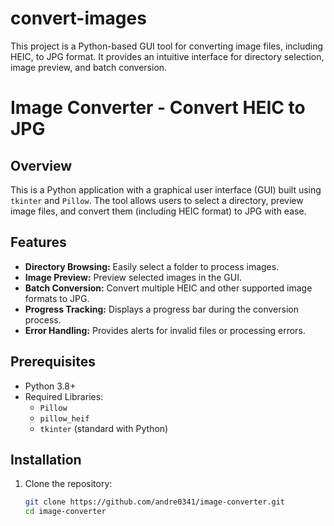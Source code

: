 # convert-images
This project is a Python-based GUI tool for converting image files, including HEIC, to JPG format. It provides an intuitive interface for directory selection, image preview, and batch conversion.

# Image Converter - Convert HEIC to JPG
## Overview
This is a Python application with a graphical user interface (GUI) built using `tkinter` and `Pillow`. The tool allows users to select a directory, preview image files, and convert them (including HEIC format) to JPG with ease. 

## Features
- **Directory Browsing:** Easily select a folder to process images.
- **Image Preview:** Preview selected images in the GUI.
- **Batch Conversion:** Convert multiple HEIC and other supported image formats to JPG.
- **Progress Tracking:** Displays a progress bar during the conversion process.
- **Error Handling:** Provides alerts for invalid files or processing errors.

## Prerequisites
- Python 3.8+
- Required Libraries:
  - `Pillow`
  - `pillow_heif`
  - `tkinter` (standard with Python)

## Installation
1. Clone the repository:
   ```bash
   git clone https://github.com/andre0341/image-converter.git
   cd image-converter
